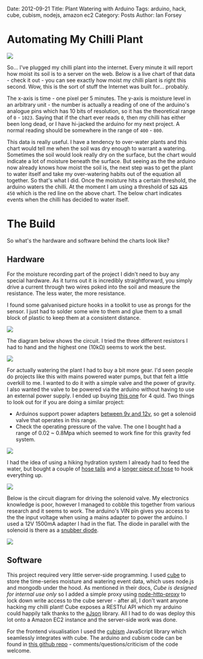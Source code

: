 Date: 2012-09-21
Title: Plant Watering with Arduino
Tags: arduino, hack, cube, cubism, nodejs, amazon ec2
Category: Posts
Author: Ian Forsey

<script type="text/javascript" src="http://theon.github.com/theme/posts/arduino-plant-watering/d3.v2.js"></script>
<script type="text/javascript" src="http://theon.github.com/theme/posts/arduino-plant-watering/cubism.v1.js"></script>
<style>
    @import url(http://theon.github.com/theme/posts/arduino-plant-watering/style.css);
</style>
<script type="text/javascript">
    var contexts = [];
    var moistureHeight = 300;
    var moistureExtent = 1023;


    function renderTimeSeries(expression, title, container, extent, step, colours) {
        var context = cubism.context()
                            .serverDelay(0)
                            .clientDelay(0)
                            .step(step) //3e5 5 minute
                            .size(800);
        
//            1e4 - 10-second
//            6e4 - 1-minute
//            3e5 - 5-minute
//            36e5 - 1-hour
//            864e5 - 1-day

        contexts.push(context);
        
        var horizon = context.horizon();
        horizon.height(moistureHeight);
        horizon.title(title);
        horizon.extent(extent);
        horizon.colors(colours);
        
        var cube = context.cube("http://54.247.99.12");
        var metric = cube.metric(expression);
        var metrics = [
            metric
        ];
        
        d3.select(container).selectAll(".axis")
            .data(["top", "bottom"])
          .enter().append("div")
            .attr("class", function(d) { return d + " axis"; })
            .each(function(d) { d3.select(this).call(context.axis().ticks(12).orient(d)); });
          
        d3.select(container).selectAll(".horizon")
            .data(metrics)
        .enter().insert("div", ".bottom")
            .attr("class", "horizon")
            .call(horizon);
          
        context.on("focus", function(i) {
          d3.selectAll(container + " .value").style("right", i == null ? null : context.size() - i + "px");
          
          var val = parseInt(metric.valueAt(parseInt(i)));
          if(!isNaN(val)) {
            d3.selectAll(container + " .value").text(val);
          }
        });
    }
    
    function addRules() {
        for(var i=0; i<contexts.length; i++) {
            d3.selectAll(".time-series").append("div")
                .attr("class", "rule")
                .call(contexts[i].rule());
        }
    }
    
    function drawWaterLine() {
        var canvas = document.getElementById("moisture-time-series").getElementsByTagName("canvas")[0];
        var ctx = canvas.getContext("2d");
        
        ctx.strokeStyle = "#F66";
        ctx.lineWidth = 1;
        
        var amount = (moistureExtent - 450) * (moistureHeight / moistureExtent);
        ctx.moveTo(0, amount);
        ctx.lineTo(1000, amount);
        ctx.stroke();
    }
</script>

# Automating My Chilli Plant

<div class="central-section">
    <a href="https://lh4.googleusercontent.com/-JgB0BCSNOdA/UF2OyAhWPRI/AAAAAAAACmA/Xo0KV3yP7Ow/s1280/DSC_0038.JPG">
        <img src="https://lh4.googleusercontent.com/-JgB0BCSNOdA/UF2OyAhWPRI/AAAAAAAACmA/Xo0KV3yP7Ow/s800/DSC_0038.JPG" />
    </a>
</div>

So... I've plugged my chilli plant into the internet. Every minute it will report how moist its soil is to a server on the web. Below is a live chart of that data - check it out - you can see exactly how moist my chilli plant is right this second. Wow, this is the sort of stuff the Internet was built for... probably.

The x-axis is time - one pixel per 5 minutes. The y-axis is moisture level in an arbitrary unit - the number is actually a reading of one of the arduino's analogue pins which has 10 bits of resolution, so it has the theoretical range of `0` - `1023`. Saying that if the chart ever reads `0`, then my chilli has either been long dead, or I have hi-jacked the arduino for my next project. A normal reading should be somewhere in the range of `400` - `800`.

<div id="moisture-time-series" class="time-series">
    <script type="text/javascript">
        renderTimeSeries("1023 - (sum(moisture(moisture)) / sum(moisture))", "Moisture", "#moisture-time-series", [0, moistureExtent], 3e5, ["#31a354", "#E9967A"]);
    </script>
</div>

This data is really useful. I have a tendency to over-water plants and this chart would tell me when the soil was dry enough to warrant a watering. Sometimes the soil would look really dry on the surface, but the chart would indicate a lot of moisture beneath the surface. But seeing as the the arduino now already knows how moist the soil is, the next step was to get the plant to water itself and take my over-watering habits out of the equation all together. So that's what I did. Once the moisture hits a certain threshold, the arduino waters the chilli. At the moment I am using a threshold of <s>`525`</s> <s>`425`</s> `450` which is the red line on the above chart. The below chart indicates events when the chilli has decided to water itself. 

<div id="watering-time-series" class="time-series">
    <script type="text/javascript">
        renderTimeSeries("max(moisture(watered))", "Watering Events", "#watering-time-series", [0, 1], 3e5, ["#08519c", "#6baed6"]);
    </script>
</div>
<script type="text/javascript">
    addRules();
    setTimeout(drawWaterLine, 1000);
</script>

# The Build

So what's the hardware and software behind the charts look like?

## Hardware

For the moisture recording part of the project I didn't need to buy any special hardware. As it turns out it is incredibly straightforward, you simply drive a current through two wires poked into the soil and measure the resistance. The less water, the more resistance.

I found some galvanised picture hooks in a toolkit to use as prongs for the sensor. I just had to solder some wire to them and glue them to a small block of plastic to keep them at a consistent distance.

<div class="central-section">
    <a href="https://lh4.googleusercontent.com/-jfG1R8Uwtik/UFrDontTRuI/AAAAAAAAClk/Mr5DHIPc7bc/s1280/DSC_0030.JPG">
        <img src="https://lh4.googleusercontent.com/-jfG1R8Uwtik/UFrDontTRuI/AAAAAAAAClk/Mr5DHIPc7bc/s800/DSC_0030.JPG" />
    </a>
</div>

The diagram below shows the circuit. I tried the three different resistors I had to hand and the highest one (10kΩ) seems to work the best.

<div class="central-section">
    <img src="https://lh4.googleusercontent.com/-4ByM_14M6bw/UFeFtuf2CpI/AAAAAAAACj0/5fUmZlYOzqA/s400/moisture-circuit.png" />
</div>

For actually watering the plant I had to buy a bit more gear. I'd seen people do projects like this with mains powered water pumps, but that felt a little overkill to me. I wanted to do it with a simple valve and the power of gravity. I also wanted the valve to be powered via the arduino without having to use an external power supply. I ended up buying [this one](http://www.ebay.co.uk/itm/Pressure-Solar-Water-Heater-Dedicated-12V-Solenoid-Valve-/170860701640?pt=LH_DefaultDomain_3&hash=item27c81767c8#ht_5001wt_1190) for 4 quid. Two things to look out for if you are doing a similar project:

 * Arduinos support power adapters [between 9v and 12v](http://arduino.cc/playground/Learning/WhatAdapter), so get a solenoid valve that operates in this range.
 * Check the operating pressure of the valve. The one I bought had a range of 0.02 ~ 0.8Mpa which seemed to work fine for this gravity fed system. 

<div class="central-section">
    <a href="https://lh4.googleusercontent.com/-OhWgEsgV8Tc/UF2QLy03ggI/AAAAAAAACmk/IfLZiZKo0z0/s1280/DSC_0050.JPG">
        <img src="https://lh4.googleusercontent.com/-OhWgEsgV8Tc/UF2QLy03ggI/AAAAAAAACmk/IfLZiZKo0z0/s800/DSC_0050.JPG" />
    </a>
</div>

I had the idea of using a hiking hydration system I already had to feed the water, but bought a couple of [hose tails](http://www.ebay.co.uk/itm/220970410428#ht_500wt_923) and a [longer piece of hose](http://www.ebay.co.uk/itm/110777707434#ht_2594wt_956) to hook everything up.  

<div class="central-section">
    <a href="https://lh4.googleusercontent.com/-aj5cam38x20/UFrCzxruUrI/AAAAAAAACkU/9d3uFWUyIjc/s1280/DSC_0015.JPG">
        <img src="https://lh4.googleusercontent.com/-aj5cam38x20/UFrCzxruUrI/AAAAAAAACkU/9d3uFWUyIjc/s800/DSC_0015.JPG" />
    </a>
</div>

Below is the circuit diagram for driving the solenoid valve. My electronics knowledge is poor, however I managed to cobble this together from various research and it seems to work. The arduino's VIN pin gives you access to the the input voltage when using a mains adapter to power the arduino. I used a 12V 1500mA adapter I had in the flat. The diode in parallel with the solenoid is there as a [snubber diode](http://en.wikipedia.org/wiki/Flyback_diode).  

<div class="central-section">
    <img src="https://lh3.googleusercontent.com/-cn581J1INpY/UFeSmFHvOjI/AAAAAAAACkE/x8ZQXeEcZq0/s400/solenoid-valve.png" />
</div>

## Software

This project required very little server-side programming. I used [cube](http://square.github.com/cube/) to store the time-series moisture and watering event data, which uses node.js and mongodb under the hood. As mentioned in their docs, _Cube is designed for internal use only_ so I added a simple proxy using [node-http-proxy](https://github.com/nodejitsu/node-http-proxy) to lock down write access to the cube server - after all, I don't want anyone hacking my chilli plant! Cube exposes a RESTful API which my arduino could happily talk thanks to the [aJson](https://github.com/interactive-matter/aJson) library. All I had to do was deploy this lot onto a Amazon EC2 instance and the server-side work was done.

For the frontend visualisation I used the [cubism](http://square.github.com/cubism/) JavaScript library which seamlessly integrates with cube. The arduino and cubism code can be found in [this github repo](https://github.com/theon/auto-watering-system) - comments/questions/criticism of the code welcome.